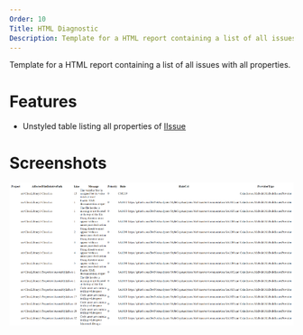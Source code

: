 ```yaml
---
Order: 10
Title: HTML Diagnostic
Description: Template for a HTML report containing a list of all issues with all properties.
---
```

Template for a HTML report containing a list of all issues with all properties.

# Features

* Unstyled table listing all properties of [IIssue]

# Screenshots

![HTML Diagnostic](htmldiagnostic01.png "HTML Diagnostic")

[IIssue]: ../../../../../Cake.Issues.Website/api/Cake.Issues/IIssue/